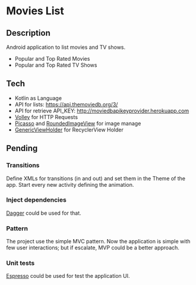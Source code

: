 # Movies List
## Description
Android application to list movies and TV shows.

- Popular and Top Rated Movies
- Popular and Top Rated TV Shows

## Tech
- Kotlin as Language
- API for lists: https://api.themoviedb.org/3/
- API for retrieve API_KEY: http://moviedbapikeyprovider.herokuapp.com
- [Volley](https://developer.android.com/training/volley) for HTTP Requests
- [Picasso](https://square.github.io/picasso/) and [RoundedImageView](https://github.com/vinc3m1/RoundedImageView) for image manage
- [GenericViewHolder](https://github.com/elianaferreira/genericviewholder) for RecyclerView Holder

## Pending
### Transitions
Define XMLs for transitions (in and out) and set them in the Theme of the app.
Start every new activity defining the animation.

### Inject dependencies
[Dagger](https://developer.android.com/training/dependency-injection/dagger-android) could be used for that.

### Pattern
The project use the simple MVC pattern. Now the application is simple with few user interactions; but if escalate, MVP could be a better approach.

### Unit tests
[Espresso](https://developer.android.com/training/testing/espresso) could be used for test the application UI.


